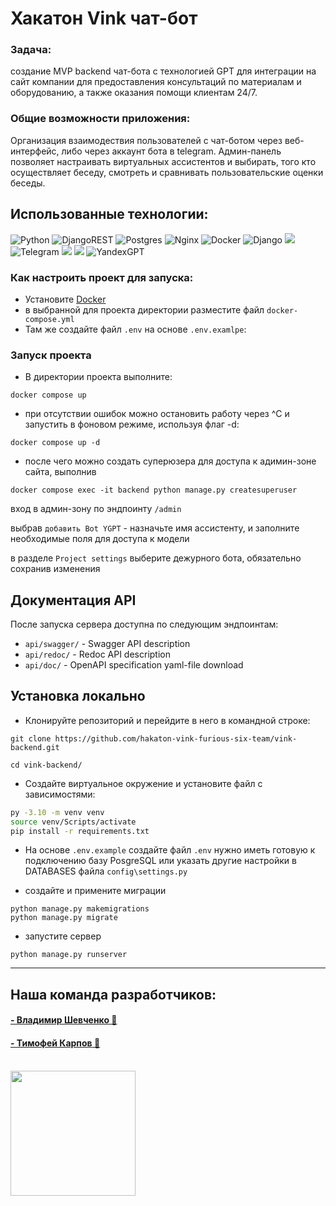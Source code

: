 # Хакатон Vink чат-бот

### Задача:
создание MVP backend чат-бота с технологией GPT
для интеграции на сайт компании для предоставления консультаций
по материалам и оборудованию, а также оказания помощи клиентам 24/7.

### Общие возможности приложения:
Организация взаимодествия пользователей с чат-ботом через веб-интерфейс,
либо через аккаунт бота в telegram. Админ-панель позволяет настраивать
виртуальных ассистентов и выбирать, того кто осуществляет беседу, смотреть
и сравнивать пользовательские оценки беседы.

## Использованные технологии:
![Python](https://img.shields.io/badge/python-3670A0?style=for-the-badge&logo=python&logoColor=ffdd54)
![DjangoREST](https://img.shields.io/badge/DJANGO-REST-ff1709?style=for-the-badge&logo=django&logoColor=white&color=ff1709&labelColor=gray)
![Postgres](https://img.shields.io/badge/postgres-%23316192.svg?style=for-the-badge&logo=postgresql&logoColor=white)
![Nginx](https://img.shields.io/badge/nginx-%23009639.svg?style=for-the-badge&logo=nginx&logoColor=white)
![Docker](https://img.shields.io/badge/docker-%230db7ed.svg?style=for-the-badge&logo=docker&logoColor=white)
![Django](https://img.shields.io/badge/django-%23092E20.svg?style=for-the-badge&logo=django&logoColor=white)
<img src="https://img.shields.io/badge/git%20-%23F05033.svg?&style=for-the-badge&logo=git&logoColor=white"/>
![Telegram](https://img.shields.io/badge/Telegram-2CA5E0?style=for-the-badge&logo=telegram&logoColor=white)
<img src="https://img.shields.io/badge/github%20actions%20-%232671E5.svg?&style=for-the-badge&logo=github%20actions&logoColor=white"/>
<img src="https://img.shields.io/badge/github%20-%23121011.svg?&style=for-the-badge&logo=github&logoColor=white"/>
![YandexGPT](https://github.com/hakaton-vink-furious-six-team/vink-backend/blob/docs/readme/.github/ygpt_logo.png)

### Как настроить проект для запуска:

- Установите [Docker](https://docs.docker.com/engine/install/)
- в выбранной для проекта директории разместите файл `docker-compose.yml`
- Там же создайте файл `.env` на основе `.env.examlpe`:


### Запуск проекта

- В директории проекта выполните:
```
docker compose up
```
- при отсутствии ошибок можно остановить работу через ^C и запустить в фоновом режиме,
  используя флаг -d:
```
docker compose up -d
```

- после чего можно создать суперюзера для доступа к адимин-зоне сайта, выполнив
```
docker compose exec -it backend python manage.py createsuperuser
```
вход в админ-зону по эндпоинту `/admin`

выбрав `добавить Bot YGPT` - назначьте имя ассистенту,
и заполните необходимые поля для доступа к модели

в разделе `Project settings` выберите дежурного бота, обязательно сохранив изменения


## Документация API
После запуска сервера доступна по следующим эндпоинтам:
- `api/swagger/` - Swagger API description
- `api/redoc/` - Redoc API description
- `api/doc/` - OpenAPI specification yaml-file download


## Установка локально
- Клонируйте репозиторий и перейдите в него в командной строке:
```
git clone https://github.com/hakaton-vink-furious-six-team/vink-backend.git

cd vink-backend/
```

- Создайте виртуальное окружение и установите файл с зависимостями:
```bash
py -3.10 -m venv venv
source venv/Scripts/activate
pip install -r requirements.txt
```

- На основе `.env.example` создайте файл `.env`
нужно иметь готовую к подключению базу PosgreSQL
или указать другие настройки в DATABASES файла `config\settings.py`

- создайте и примените миграции
```
python manage.py makemigrations
python manage.py migrate
```
- запустите сервер
```
python manage.py runserver
```


___

## Наша команда разработчиков:<br>
<h4 align="left"><a href="https://github.com/vladimir-shevchenko01" target="_blank">
- Владимир Шевченко</a><a href="https://t.me/vsel_live" target="_blank">  🛒</a></h4>
<h4 align="left"><a href="https://github.com/acunathink" target="_blank">
- Тимофей Карпов</a><a href="https://t.me/timofey_the_hiker" target="_blank">  🛒</a></h4>
<br>
<div id="header" align="left">
  <img src="https://media.giphy.com/media/v1.Y2lkPTc5MGI3NjExOGE1cjc1ZXpxc2V1bHV0bXM5bWJ3dTBtem1lZGs3aG0wN3g4aXByMyZlcD12MV9pbnRlcm5hbF9naWZfYnlfaWQmY3Q9Zw/l46CsTPetihC1rX9K/giphy.gif" width="200"/>
</div>
